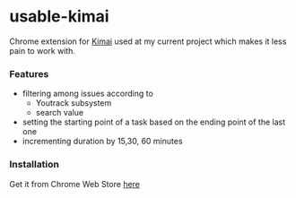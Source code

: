 # usable-kimai
Chrome extension for [Kimai](https://github.com/kimai/kimai) used at my current project which makes it less pain to work with.

### Features
- filtering among issues according to
  - Youtrack subsystem
  - search value
- setting the starting point of a task based on the ending point of the last one
- incrementing duration by 15,30, 60 minutes


### Installation
Get it from Chrome Web Store [here](https://chrome.google.com/webstore/search/usable%20kimai)
